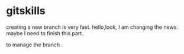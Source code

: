 # gitskills
creating a new branch is very fast.
hello,look, I am changing the news.
maybe I need to finish this part.

to manage the branch .